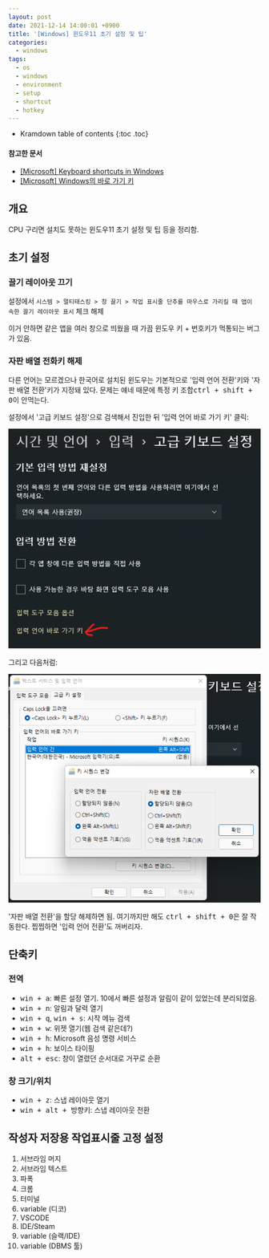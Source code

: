 ```yaml
---
layout: post
date: 2021-12-14 14:00:01 +0900
title: '[Windows] 윈도우11 초기 설정 및 팁'
categories:
  - windows
tags:
  - os
  - windows
  - environment
  - setup
  - shortcut
  - hotkey
---
```


* Kramdown table of contents
{:toc .toc}

#### 참고한 문서

- [\[Microsoft\] Keyboard shortcuts in Windows](https://support.microsoft.com/en-us/windows/keyboard-shortcuts-in-windows-dcc61a57-8ff0-cffe-9796-cb9706c75eec)
- [\[Microsoft\] Windows의 바로 가기 키](https://support.microsoft.com/ko-kr/windows/windows의-바로-가기-키-dcc61a57-8ff0-cffe-9796-cb9706c75eec)

## 개요

CPU 구리면 설치도 못하는 윈도우11 초기 설정 및 팁 등을 정리함.

## 초기 설정

### 끌기 레이아웃 끄기

설정에서 `시스템 > 멀티태스킹 > 창 끌기 > 작업 표시줄 단추를 마우스로 가리킬 때 앱이 속한 끌기 레이아웃 표시` 체크 해제

이거 안하면 같은 앱을 여러 창으로 띄웠을 때 가끔 윈도우 키 + 번호키가 먹통되는 버그가 있음.

### 자판 배열 전화키 해제

다른 언어는 모르겠으나 한국어로 설치된 윈도우는 기본적으로 '입력 언어 전환'키와 '자판 배열 전환'키가 지정돼 있다. 문제는 얘네 때문에 특정 키 조합<kbd>ctrl + shift + 0</kbd>이 안먹는다.

설정에서 '고급 키보드 설정'으로 검색해서 진입한 뒤 '입력 언어 바로 가기 키' 클릭:

![](/images/let-me-press-ctrl-shift-0-bitch-1.png)

그리고 다음처럼:

![](/images/let-me-press-ctrl-shift-0-bitch-2.png)

'자판 배열 전환'을 할당 해제하면 됨. 여기까지만 해도 <kbd>ctrl + shift + 0</kbd>은 잘 작동한다. 찝찝하면 '입력 언어 전환'도 꺼버리자.

## 단축키

### 전역

- <kbd>win + a</kbd>: 빠른 설정 열기. 10에서 빠른 설정과 알림이 같이 있었는데 분리되었음.
- <kbd>win + n</kbd>: 알림과 달력 열기
- <kbd>win + q</kbd>, <kbd>win + s</kbd>: 시작 메뉴 검색
- <kbd>win + w</kbd>: 위젯 열기(웹 검색 같은데?)
- <kbd>win + h</kbd>: Microsoft 음성 명령 서비스
- <kbd>win + h</kbd>: 보이스 타이핑
- <kbd>alt + esc</kbd>: 창이 열렸던 순서대로 거꾸로 순환

### 창 크기/위치

- <kbd>win + z</kbd>: 스냅 레이아웃 열기
- <kbd>win + alt + 방향키</kbd>: 스냅 레이아웃 전환

## 작성자 저장용 작업표시줄 고정 설정

1. 서브라임 머지
2. 서브라임 텍스트
3. 파폭
4. 크롬
5. 터미널
6. variable (디코)
7. VSCODE
8. IDE/Steam
9. variable (슬랙/IDE)
0. variable (DBMS 툴)
